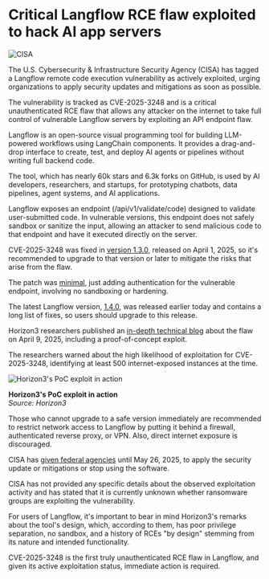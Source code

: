 # Critical Langflow RCE flaw exploited to hack AI app servers

![CISA](https://www.bleepstatic.com/content/hl-images/2024/01/17/CISA.jpg)

The U.S. Cybersecurity & Infrastructure Security Agency (CISA) has tagged a Langflow remote code execution vulnerability as actively exploited, urging organizations to apply security updates and mitigations as soon as possible.

The vulnerability is tracked as CVE-2025-3248 and is a critical unauthenticated RCE flaw that allows any attacker on the internet to take full control of vulnerable Langflow servers by exploiting an API endpoint flaw.

Langflow is an open-source visual programming tool for building LLM-powered workflows using LangChain components. It provides a drag-and-drop interface to create, test, and deploy AI agents or pipelines without writing full backend code.

The tool, which has nearly 60k stars and 6.3k forks on GitHub, is used by AI developers, researchers, and startups, for prototyping chatbots, data pipelines, agent systems, and AI applications.

Langflow exposes an endpoint (/api/v1/validate/code) designed to validate user-submitted code. In vulnerable versions, this endpoint does not safely sandbox or sanitize the input, allowing an attacker to send malicious code to that endpoint and have it executed directly on the server.

CVE-2025-3248 was fixed in [version 1.3.0](https://github.com/langflow-ai/langflow/releases/tag/1.3.0), released on April 1, 2025, so it's recommended to upgrade to that version or later to mitigate the risks that arise from the flaw.

The patch was [minimal](https://github.com/langflow-ai/langflow/pull/6911), just adding authentication for the vulnerable endpoint, involving no sandboxing or hardening.

The latest Langflow version, [1.4.0](https://github.com/langflow-ai/langflow/releases/tag/1.4.0), was released earlier today and contains a long list of fixes, so users should upgrade to this release.

Horizon3 researchers published an [in-depth technical blog](https://horizon3.ai/attack-research/disclosures/unsafe-at-any-speed-abusing-python-exec-for-unauth-rce-in-langflow-ai/) about the flaw on April 9, 2025, including a proof-of-concept exploit.

The researchers warned about the high likelihood of exploitation for CVE-2025-3248, identifying at least 500 internet-exposed instances at the time.

![Horizon3's PoC exploit in action](https://www.bleepstatic.com/images/news/u/1220909/2025/May/poc.jpg)

**Horizon3's PoC exploit in action**  
_Source: Horizon3_

Those who cannot upgrade to a safe version immediately are recommended to restrict network access to Langflow by putting it behind a firewall, authenticated reverse proxy, or VPN. Also, direct internet exposure is discouraged.

CISA has [given federal agencies](http://www.cisa.gov/news-events/alerts/2025/05/05/cisa-adds-one-known-exploited-vulnerability-catalog) until May 26, 2025, to apply the security update or mitigations or stop using the software.

CISA has not provided any specific details about the observed exploitation activity and has stated that it is currently unknown whether ransomware groups are exploiting the vulnerability.

For users of Langflow, it's important to bear in mind Horizon3's remarks about the tool's design, which, according to them, has poor privilege separation, no sandbox, and a history of RCEs "by design" stemming from its nature and intended functionality.

CVE-2025-3248 is the first truly unauthenticated RCE flaw in Langflow, and given its active exploitation status, immediate action is required.